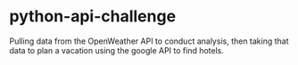 # python-api-challenge
Pulling data from the OpenWeather API to conduct analysis, then taking that data to plan a vacation using the google API to find hotels.
